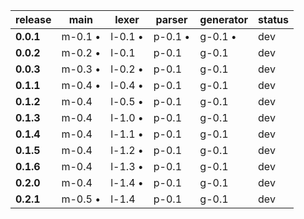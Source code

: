 |  release  |  main   |  lexer  | parser  |generator| status |
|-----------|---------|---------|---------|---------|--------|
| **0.0.1** | m-0.1 • | l-0.1 • | p-0.1 • | g-0.1 • |  dev   |
| **0.0.2** | m-0.2 • | l-0.1   | p-0.1   | g-0.1   |  dev   |
| **0.0.3** | m-0.3 • | l-0.2 • | p-0.1   | g-0.1   |  dev   |
| **0.1.1** | m-0.4 • | l-0.4 • | p-0.1   | g-0.1   |  dev   |
| **0.1.2** | m-0.4   | l-0.5 • | p-0.1   | g-0.1   |  dev   |
| **0.1.3** | m-0.4   | l-1.0 • | p-0.1   | g-0.1   |  dev   |
| **0.1.4** | m-0.4   | l-1.1 • | p-0.1   | g-0.1   |  dev   |
| **0.1.5** | m-0.4   | l-1.2 • | p-0.1   | g-0.1   |  dev   |
| **0.1.6** | m-0.4   | l-1.3 • | p-0.1   | g-0.1   |  dev   |
| **0.2.0** | m-0.4   | l-1.4 • | p-0.1   | g-0.1   |  dev   |
| **0.2.1** | m-0.5 • | l-1.4   | p-0.1   | g-0.1   |  dev   |